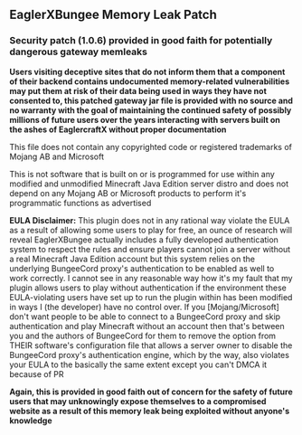 ## EaglerXBungee Memory Leak Patch

### Security patch (1.0.6) provided in good faith for potentially dangerous gateway memleaks

**Users visiting deceptive sites that do not inform them that a component of their backend contains undocumented memory-related vulnerabilities may put them at risk of their data being used in ways they have not consented to, this patched gateway jar file is provided with no source and no warranty with the goal of maintaining the continued safety of possibly millions of future users over the years interacting with servers built on the ashes of EaglercraftX without proper documentation**

This file does not contain any copyrighted code or registered trademarks of Mojang AB and Microsoft

This is not software that is built on or is programmed for use within any modified and unmodified Minecraft Java Edition server distro and does not depend on any Mojang AB or Microsoft products to perform it's programmatic functions as advertised

**EULA Disclaimer:** This plugin does not in any rational way violate the EULA as a result of allowing some users to play for free, an ounce of research will reveal EaglerXBungee actually includes a fully developed authentication system to respect the rules and ensure players cannot join a server without a real Minecraft Java Edition account but this system relies on the underlying BungeeCord proxy's authentication to be enabled as well to work correctly. I cannot see in any reasonable way how it's my fault that my plugin allows users to play without authentication if the environment these EULA-violating users have set up to run the plugin within has been modified in ways I (the developer) have no control over. If you [Mojang/Microsoft] don't want people to be able to connect to a BungeeCord proxy and skip authentication and play Minecraft without an account then that's between you and the authors of BungeeCord for them to remove the option from THEIR software's configuration file that allows a server owner to disable the BungeeCord proxy's authentication engine, which by the way, also violates your EULA to the basically the same extent except you can't DMCA it because of PR

**Again, this is provided in good faith out of concern for the safety of future users that may unknowingly expose themselves to a compromised website as a result of this memory leak being exploited without anyone's knowledge**
